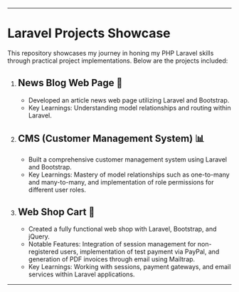 
---

# Laravel Projects Showcase

This repository showcases my journey in honing my PHP Laravel skills through practical project implementations. Below are the projects included:

1. ## News Blog Web Page 📰
   - Developed an article news web page utilizing Laravel and Bootstrap.
   - Key Learnings: Understanding model relationships and routing within Laravel.

2. ## CMS (Customer Management System) 📊
   - Built a comprehensive customer management system using Laravel and Bootstrap.
   - Key Learnings: Mastery of model relationships such as one-to-many and many-to-many, and implementation of role permissions for different user roles.

3. ## Web Shop Cart 🛒
   - Created a fully functional web shop with Laravel, Bootstrap, and jQuery.
   - Notable Features: Integration of session management for non-registered users, implementation of test payment via PayPal, and generation of PDF invoices through email using Mailtrap.
   - Key Learnings: Working with sessions, payment gateways, and email services within Laravel applications.

---
